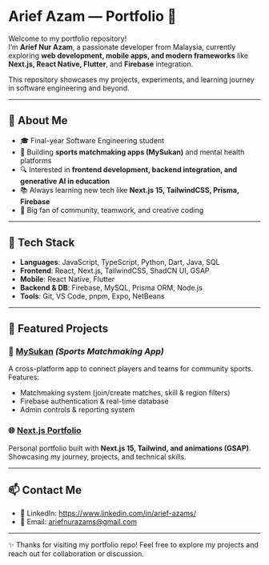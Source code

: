 # Arief Azam — Portfolio 🚀

Welcome to my portfolio repository!  
I’m **Arief Nur Azam**, a passionate developer from Malaysia, currently exploring **web development, mobile apps, and modern frameworks** like **Next.js, React Native, Flutter**, and **Firebase** integration.  

This repository showcases my projects, experiments, and learning journey in software engineering and beyond.  

---

## 🌟 About Me
- 🎓 Final-year Software Engineering student
- 📱 Building **sports matchmaking apps (MySukan)** and mental health platforms
- 🔍 Interested in **frontend development, backend integration, and generative AI in education**
- 📚 Always learning new tech like **Next.js 15, TailwindCSS, Prisma, Firebase**
- 🏉 Big fan of community, teamwork, and creative coding

---

## 🔨 Tech Stack
- **Languages**: JavaScript, TypeScript, Python, Dart, Java, SQL  
- **Frontend**: React, Next.js, TailwindCSS, ShadCN UI, GSAP  
- **Mobile**: React Native, Flutter  
- **Backend & DB**: Firebase, MySQL, Prisma ORM, Node.js  
- **Tools**: Git, VS Code, pnpm, Expo, NetBeans  

---

## 📌 Featured Projects
### 🏀 [MySukan](#) *(Sports Matchmaking App)*
A cross-platform app to connect players and teams for community sports.  
Features:
- Matchmaking system (join/create matches, skill & region filters)
- Firebase authentication & real-time database
- Admin controls & reporting system

### 🌐 [Next.js Portfolio](#)
Personal portfolio built with **Next.js 15, Tailwind, and animations (GSAP)**.  
Showcasing my journey, projects, and technical skills.

---

## 📫 Contact Me
- 💼 LinkedIn: https://www.linkedin.com/in/arief-azams/
- 📧 Email: ariefnurazams@gmail.com

---

✨ Thanks for visiting my portfolio repo! Feel free to explore my projects and reach out for collaboration or discussion.
